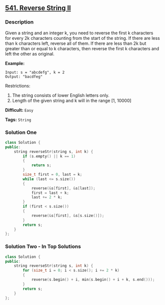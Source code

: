 ## [541. Reverse String II](https://leetcode.com/problems/reverse-string-ii/#/description)

### Description

Given a string and an integer k, you need to reverse the first k characters for every 2k characters counting from the start of the string. If there are less than k characters left, reverse all of them. If there are less than 2k but greater than or equal to k characters, then reverse the first k characters and left the other as original.

**Example:**

```
Input: s = "abcdefg", k = 2
Output: "bacdfeg"

```

Restrictions:

1. The string consists of lower English letters only.
2. Length of the given string and k will in the range [1, 10000]




**Difficult:** `Easy`

**Tags:** `String`



### Solution One

```c++
class Solution {
public:
	string reverseStr(string s, int k) {
		if (s.empty() || k == 1)
		{
			return s;
		}
		size_t first = 0, last = k;
		while (last <= s.size())
		{
			reverse(&s[first], &s[last]);
			first = last + k;
			last += 2 * k;	
		}
		if (first < s.size())
		{
			reverse(&s[first], &s[s.size()]);
		}
		return s;
	}
};
```



###  Solution Two - In Top Solutions

```c++
class Solution {
public:
	string reverseStr(string s, int k) {
		for (size_t i = 0; i < s.size(); i += 2 * k)
		{
			reverse(s.begin() + i, min(s.begin() + i + k, s.end()));
		}
		return s;
	}
};
```



